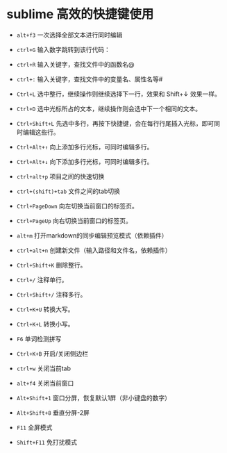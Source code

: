 # sublime 高效的快捷键使用

- `alt+f3` 一次选择全部文本进行同时编辑
- `ctrl+G` 输入数字跳转到该行代码：
- `ctrl+R` 输入关键字，查找文件中的函数名@
- `ctrl+:` 输入关键字，查找文件中的变量名、属性名等#
- `Ctrl+L` 选中整行，继续操作则继续选择下一行，效果和 Shift+↓ 效果一样。
- `Ctrl+D` 选中光标所占的文本，继续操作则会选中下一个相同的文本。
- `Ctrl+Shift+L` 先选中多行，再按下快捷键，会在每行行尾插入光标，即可同时编辑这些行。
- `Ctrl+Alt+↑` 向上添加多行光标，可同时编辑多行。
- `Ctrl+Alt+↓` 向下添加多行光标，可同时编辑多行。

- `ctrl+alt+p` 项目之间的快速切换
- `ctrl+(shift)+tab` 文件之间的tab切换
- `Ctrl+PageDown` 向左切换当前窗口的标签页。
- `Ctrl+PageUp` 向右切换当前窗口的标签页。

- `alt+m` 打开markdown的同步编辑预览模式（依赖插件）
- `ctrl+alt+n` 创建新文件（输入路径和文件名，依赖插件）

- `Ctrl+Shift+K` 删除整行。
- `Ctrl+/` 注释单行。
- `Ctrl+Shift+/` 注释多行。
- `Ctrl+K+U` 转换大写。
- `Ctrl+K+L` 转换小写。
- `F6` 单词检测拼写

- `Ctrl+K+B` 开启/关闭侧边栏
- `ctrl+w` 关闭当前tab
- `alt+f4` 关闭当前窗口
- `Alt+Shift+1` 窗口分屏，恢复默认1屏（非小键盘的数字）
- `Alt+Shift+8` 垂直分屏-2屏
- `F11` 全屏模式
- `Shift+F11` 免打扰模式
